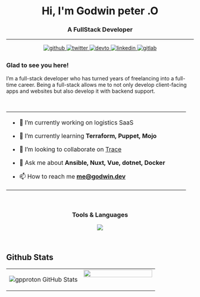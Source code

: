 
<h1 align="center">Hi, I'm Godwin peter .O</h1>

<h3 align="center">A FullStack Developer</h3>

----

<div align="center">
<a href="https://github.com/gpproton" target="_blank">
<img src=https://img.shields.io/badge/github-%2324292e.svg?&style=for-the-badge&logo=github&logoColor=white alt=github style="margin-bottom: 5px;" />
</a>
<a href="https://twitter.com/gpproton" target="_blank">
<img src=https://img.shields.io/badge/twitter-%2300acee.svg?&style=for-the-badge&logo=twitter&logoColor=white alt=twitter style="margin-bottom: 5px;" />
</a>
<a href="https://dev.to/gpproton" target="_blank">
<img src=https://img.shields.io/badge/dev.to-%2308090A.svg?&style=for-the-badge&logo=dev.to&logoColor=white alt=devto style="margin-bottom: 5px;" />
</a>
<a href="https://linkedin.com/in/gpproton" target="_blank">
<img src=https://img.shields.io/badge/linkedin-%231E77B5.svg?&style=for-the-badge&logo=linkedin&logoColor=white alt=linkedin style="margin-bottom: 5px;" />
</a>
<a href="https://gitlab.com/gpproton" target="_blank">
<img src=https://img.shields.io/badge/gitlab-330F63.svg?&style=for-the-badge&logo=gitlab&logoColor=white alt=gitlab style="margin-bottom: 5px;" />
</a>  
</div>



### Glad to see you here!  
I’m a full-stack developer who has turned years of freelancing into a full-time career. Being a full-stack allows me to not only develop client-facing apps and websites but also develop it with backend support.  

<br/>

<table align="center">
  <tr>
    <td valign="top" width="90%">
      
- 🔭 I’m currently working on logistics SaaS
- 🌱 I’m currently learning **Terraform, Puppet, Mojo**
- 👯 I’m looking to collaborate on [Trace](https://github.com/gpproton/mochi)
- 💬 Ask me about **Ansible, Nuxt, Vue, dotnet, Docker**
- 📫 How to reach me **me@godwin.dev**
      
    </td>
  </tr>
</table>

<br/>  

<center><h3>Tools & Languages</h3></center>
<p align=center>
  <a href="https://skillicons.dev">
    <img src="https://skillicons.dev/icons?i=angular,ansible,cs,dotnet,go,graphql,typescript,nodejs,react,vue,nuxtjs,tailwind,nestjs,astro,git,laravel,pnpm,postgres,vite,vscode,visualstudio,docker,kubernetes,neovim" />
  </a>
</p>

<br/>  


## Github Stats  
<table><tr><td valign="top" width="50%">

<!--<img src="https://github-readme-stats.vercel.app/api?username=gpproton&show_icons=true&count_private=true&hide_border=true" align="left" style="width: 100%" /> -->
![gpproton GitHub Stats](https://github-readme-stats.vercel.app/api?username=gpproton&theme=cobalt&show_icons=true&&line_height=40)

</td><td valign="top" width="50%">

<img src="https://github-readme-stats.vercel.app/api/top-langs/?username=gpproton&hide_border=true&layout=compact" align="left" style="width: 100%" />

</td></tr>
</table>  
<br/>


